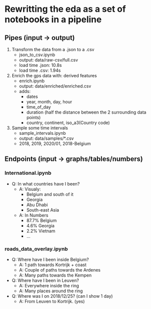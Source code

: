 # Rewritting the eda as a set of notebooks in a pipeline

## Pipes (input -> output)

1) Transform the data from a .json to a .csv
    * json_to_csv.ipynb
    * output: data/raw-csv/full.csv
    * load time .json: 10.8s
    * load time .csv: 1.94s
2) Enrich the gps data with: derived features
    * enrich.ipynb
    * output: data/enriched/enriched.csv
    * adds:
        * dates
        * year, month, day, hour
        * time_of_day
        * duration (half the distance between the 2 surrounding data points)
        * country, continent, iso_a3(Country code)
3) Sample some time intervals
    * sample_intervals.ipynb
    * output: data/samples/*.csv
    * 2018, 2019, 2020/01, 2018-Belgium
        
## Endpoints (input -> graphs/tables/numbers)

### International.ipynb
* Q: In what countries have I been? 
    * A: Visualy: 
        * Belgium and south of it
        * Georgia
        * Abu Dhabi
        * South-east Asia
    * A: In Numbers
        * 87.7% Belgium
        * 4.6% Georgia
        * 2.2% Vietnam
        * ...
        
### roads_data_overlay.ipynb
* Q: Where have I been inside Belgium?
    * A: 1 path towards Kortrijk + coast
    * A: Couple of paths towards the Ardenes
    * A: Many paths towards the Kempen
* Q: Where have I been in Leuven?
    * A: Everywhere inside the ring
    * A: Many places around the ring
* Q: Where was I on 2018/12/25? (can I show 1 day)
    * A: From Leuven to Kortrijk. (yes)
